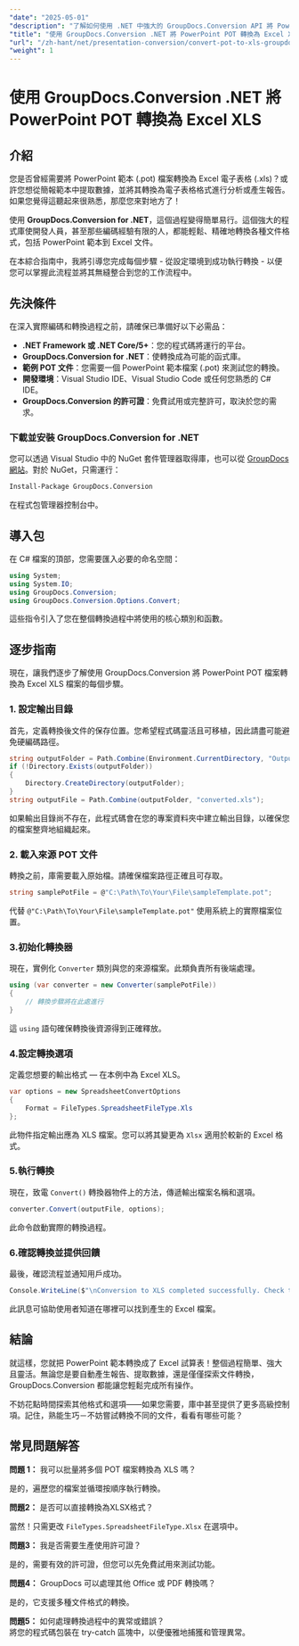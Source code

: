 ```yaml
---
"date": "2025-05-01"
"description": "了解如何使用 .NET 中強大的 GroupDocs.Conversion API 將 PowerPoint 範本 (.POT) 無縫轉換為 Excel 電子表格 (.XLS)。"
"title": "使用 GroupDocs.Conversion .NET 將 PowerPoint POT 轉換為 Excel XLS"
"url": "/zh-hant/net/presentation-conversion/convert-pot-to-xls-groupdocs-net/"
"weight": 1
---
```


# 使用 GroupDocs.Conversion .NET 將 PowerPoint POT 轉換為 Excel XLS

## 介紹

您是否曾經需要將 PowerPoint 範本 (.pot) 檔案轉換為 Excel 電子表格 (.xls)？或許您想從簡報範本中提取數據，並將其轉換為電子表格格式進行分析或產生報告。如果您覺得這聽起來很熟悉，那麼您來對地方了！ 

使用 **GroupDocs.Conversion for .NET**，這個過程變得簡單易行。這個強大的程式庫使開發人員，甚至那些編碼經驗有限的人，都能輕鬆、精確地轉換各種文件格式，包括 PowerPoint 範本到 Excel 文件。

在本綜合指南中，我將引導您完成每個步驟 - 從設定環境到成功執行轉換 - 以便您可以掌握此流程並將其無縫整合到您的工作流程中。

## 先決條件

在深入實際編碼和轉換過程之前，請確保已準備好以下必需品：

- **.NET Framework 或 .NET Core/5+**：您的程式碼將運行的平台。
- **GroupDocs.Conversion for .NET**：使轉換成為可能的函式庫。
- **範例 POT 文件**：您需要一個 PowerPoint 範本檔案 (.pot) 來測試您的轉換。
- **開發環境**：Visual Studio IDE、Visual Studio Code 或任何您熟悉的 C# IDE。
- **GroupDocs.Conversion 的許可證**：免費試用或完整許可，取決於您的需求。

### 下載並安裝 GroupDocs.Conversion for .NET

您可以透過 Visual Studio 中的 NuGet 套件管理器取得庫，也可以從 [GroupDocs 網站](https://releases.groupdocs.com/conversion/net/)。對於 NuGet，只需運行：

```bash
Install-Package GroupDocs.Conversion
```

在程式包管理器控制台中。

## 導入包

在 C# 檔案的頂部，您需要匯入必要的命名空間：

```csharp
using System;
using System.IO;
using GroupDocs.Conversion;
using GroupDocs.Conversion.Options.Convert;
```

這些指令引入了您在整個轉換過程中將使用的核心類別和函數。

## 逐步指南

現在，讓我們逐步了解使用 GroupDocs.Conversion 將 PowerPoint POT 檔案轉換為 Excel XLS 檔案的每個步驟。

### 1. 設定輸出目錄

首先，定義轉換後文件的保存位置。您希望程式碼靈活且可移植，因此請盡可能避免硬編碼路徑。

```csharp
string outputFolder = Path.Combine(Environment.CurrentDirectory, "Output");
if (!Directory.Exists(outputFolder))
{
    Directory.CreateDirectory(outputFolder);
}
string outputFile = Path.Combine(outputFolder, "converted.xls");
```

如果輸出目錄尚不存在，此程式碼會在您的專案資料夾中建立輸出目錄，以確保您的檔案整齊地組織起來。

### 2. 載入來源 POT 文件

轉換之前，庫需要載入原始檔。請確保檔案路徑正確且可存取。

```csharp
string samplePotFile = @"C:\Path\To\Your\File\sampleTemplate.pot";
```

代替 `@"C:\Path\To\Your\File\sampleTemplate.pot"` 使用系統上的實際檔案位置。

### 3.初始化轉換器

現在，實例化 `Converter` 類別與您的來源檔案。此類負責所有後端處理。

```csharp
using (var converter = new Converter(samplePotFile))
{
    // 轉換步驟將在此處進行
}
```

這 `using` 語句確保轉換後資源得到正確釋放。

### 4.設定轉換選項

定義您想要的輸出格式 — 在本例中為 Excel XLS。

```csharp
var options = new SpreadsheetConvertOptions
{
    Format = FileTypes.SpreadsheetFileType.Xls
};
```

此物件指定輸出應為 XLS 檔案。您可以將其變更為 `Xlsx` 適用於較新的 Excel 格式。

### 5.執行轉換

現在，致電 `Convert()` 轉換器物件上的方法，傳遞輸出檔案名稱和選項。

```csharp
converter.Convert(outputFile, options);
```

此命令啟動實際的轉換過程。

### 6.確認轉換並提供回饋

最後，確認流程並通知用戶成功。

```csharp
Console.WriteLine($"\nConversion to XLS completed successfully. Check the output in {outputFolder}");
```

此訊息可協助使用者知道在哪裡可以找到產生的 Excel 檔案。

## 結論

就這樣，您就把 PowerPoint 範本轉換成了 Excel 試算表！整個過程簡單、強大且靈活。無論您是要自動產生報告、提取數據，還是僅僅探索文件轉換，GroupDocs.Conversion 都能讓您輕鬆完成所有操作。

不妨花點時間探索其他格式和選項——如果您需要，庫中甚至提供了更多高級控制項。記住，熟能生巧－不妨嘗試轉換不同的文件，看看有哪些可能？

## 常見問題解答

**問題 1：** 我可以批量將多個 POT 檔案轉換為 XLS 嗎？  

是的，遍歷您的檔案並循環按順序執行轉換。

**問題2：** 是否可以直接轉換為XLSX格式？  

當然！只需更改 `FileTypes.SpreadsheetFileType.Xlsx` 在選項中。

**問題3：** 我是否需要生產使用許可證？  

是的，需要有效的許可證，但您可以先免費試用來測試功能。

**問題4：** GroupDocs 可以處理其他 Office 或 PDF 轉換嗎？  

是的，它支援多種文件格式的轉換。

**問題5：** 如何處理轉換過程中的異常或錯誤？  
將您的程式碼包裝在 try-catch 區塊中，以便優雅地捕獲和管理異常。